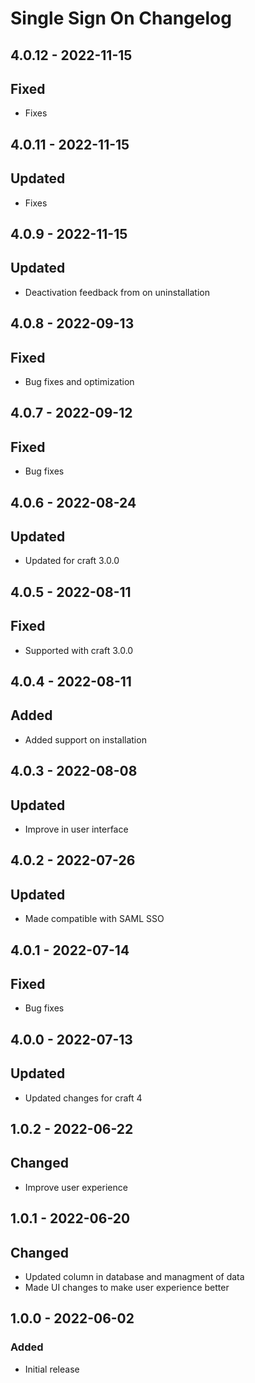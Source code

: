 # Single Sign On Changelog

## 4.0.12 - 2022-11-15
## Fixed
- Fixes

## 4.0.11 - 2022-11-15
## Updated
- Fixes

## 4.0.9 - 2022-11-15
## Updated
- Deactivation feedback from on uninstallation

## 4.0.8 - 2022-09-13
## Fixed
- Bug fixes and optimization

## 4.0.7 - 2022-09-12
## Fixed
- Bug fixes

## 4.0.6 - 2022-08-24
## Updated
- Updated for craft 3.0.0

## 4.0.5 - 2022-08-11
## Fixed
- Supported with craft 3.0.0

## 4.0.4 - 2022-08-11
## Added
- Added support on installation

## 4.0.3 - 2022-08-08
## Updated
- Improve in user interface

## 4.0.2 - 2022-07-26
## Updated
- Made compatible with SAML SSO

## 4.0.1 - 2022-07-14
## Fixed
- Bug fixes

## 4.0.0 - 2022-07-13
## Updated
- Updated changes for craft 4

## 1.0.2 - 2022-06-22
## Changed
- Improve user experience 

## 1.0.1 - 2022-06-20
## Changed
- Updated column in database and managment of data
- Made UI changes to make user experience better

## 1.0.0 - 2022-06-02
### Added
- Initial release
